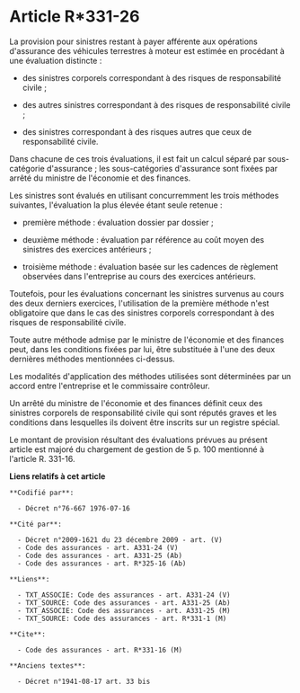 # Article R*331-26

La provision pour sinistres restant à payer afférente aux opérations d'assurance des véhicules terrestres à moteur est
estimée en procédant à une évaluation distincte :

- des sinistres corporels correspondant à des risques de responsabilité civile ;

- des autres sinistres correspondant à des risques de responsabilité civile ;

- des sinistres correspondant à des risques autres que ceux de responsabilité civile.

Dans chacune de ces trois évaluations, il est fait un calcul séparé par sous-catégorie d'assurance ; les sous-catégories
d'assurance sont fixées par arrêté du ministre de l'économie et des finances.

Les sinistres sont évalués en utilisant concurremment les trois méthodes suivantes, l'évaluation la plus élevée étant seule
retenue :

- première méthode : évaluation dossier par dossier ;

- deuxième méthode : évaluation par référence au coût moyen des sinistres des exercices antérieurs ;

- troisième méthode : évaluation basée sur les cadences de règlement observées dans l'entreprise au cours des exercices
antérieurs.

Toutefois, pour les évaluations concernant les sinistres survenus au cours des deux derniers exercices, l'utilisation de la
première méthode n'est obligatoire que dans le cas des sinistres corporels correspondant à des risques de responsabilité
civile.

Toute autre méthode admise par le ministre de l'économie et des finances peut, dans les conditions fixées par lui, être
substituée à l'une des deux dernières méthodes mentionnées ci-dessus.

Les modalités d'application des méthodes utilisées sont déterminées par un accord entre l'entreprise et le commissaire
contrôleur.

Un arrêté du ministre de l'économie et des finances définit ceux des sinistres corporels de responsabilité civile qui sont
réputés graves et les conditions dans lesquelles ils doivent être inscrits sur un registre spécial.

Le montant de provision résultant des évaluations prévues au présent article est majoré du chargement de gestion de 5 p. 100
mentionné à l'article R. 331-16.

**Liens relatifs à cet article**

	**Codifié par**:

	  - Décret n°76-667 1976-07-16

	**Cité par**:

	  - Décret n°2009-1621 du 23 décembre 2009 - art. (V)
	  - Code des assurances - art. A331-24 (V)
	  - Code des assurances - art. A331-25 (Ab)
	  - Code des assurances - art. R*325-16 (Ab)

	**Liens**:

	  - TXT_ASSOCIE: Code des assurances - art. A331-24 (V)
	  - TXT_SOURCE: Code des assurances - art. A331-25 (Ab)
	  - TXT_ASSOCIE: Code des assurances - art. A331-25 (M)
	  - TXT_SOURCE: Code des assurances - art. R*331-1 (M)

	**Cite**:

	  - Code des assurances - art. R*331-16 (M)

	**Anciens textes**:

	  - Décret n°1941-08-17 art. 33 bis
